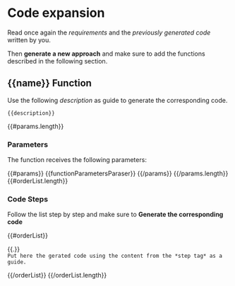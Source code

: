 # Code expansion 

Read once again the *requirements* and the *previously generated code* written by you.

Then **generate a new approach** and make sure to add the functions described in the following section.

## {{name}} Function 

Use the following *description* as guide to generate the corresponding code.

```
{{description}}
```
{{#params.length}}

### Parameters

The function receives the following parameters:

{{#params}}
{{functionParametersParaser}}
{{/params}}
{{/params.length}}
{{#orderList.length}}

### Code Steps

Follow the list step by step and make sure to **Generate the corresponding code**

{{#orderList}}

<step>
{{.}}
</step>

<code>
Put here the gerated code using the content from the *step tag* as a guide.
</code>

{{/orderList}}
{{/orderList.length}}